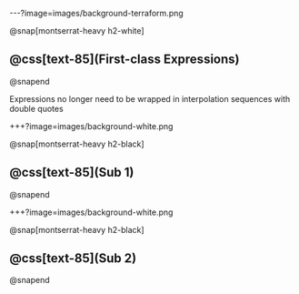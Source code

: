 ---?image=images/background-terraform.png

@snap[montserrat-heavy h2-white]
## @css[text-85](First-class Expressions)
@snapend

Expressions no longer need to be wrapped in interpolation sequences with double quotes

+++?image=images/background-white.png

@snap[montserrat-heavy h2-black]
## @css[text-85](Sub 1)
@snapend

+++?image=images/background-white.png

@snap[montserrat-heavy h2-black]
## @css[text-85](Sub 2)
@snapend